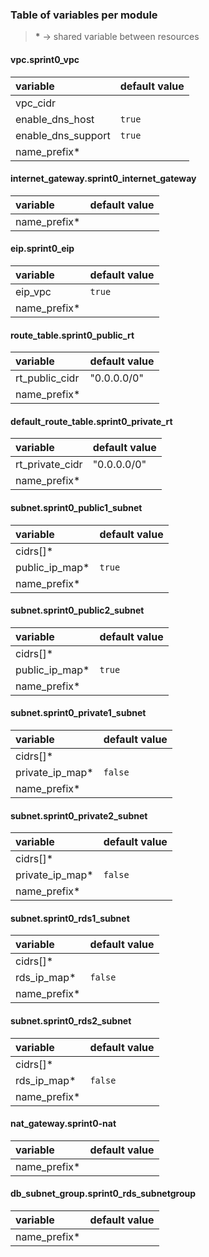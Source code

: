### Table of variables per module

> __*__ -> shared variable between resources

#### vpc.sprint0_vpc
| variable           | default value |
|:-----------------  |:------------- |
| vpc_cidr           |               |
| enable_dns_host    | `true`        |
| enable_dns_support | `true`        |
| name_prefix*       |               |

#### internet_gateway.sprint0_internet_gateway
| variable     | default value |
|:-------------|:------------- |
| name_prefix* |               |

#### eip.sprint0_eip
| variable     | default value |
|:-------------|:------------- |
| eip_vpc      | `true`        |
| name_prefix* |               |

#### route_table.sprint0_public_rt
| variable       | default value |
|:---------------|:------------- |
| rt_public_cidr | "0.0.0.0/0"   |
| name_prefix*   |               |

#### default_route_table.sprint0_private_rt
| variable         | default value |
|:---------------- |:------------- |
| rt_private_cidr  | "0.0.0.0/0"   |
| name_prefix*     |               |

#### subnet.sprint0_public1_subnet
| variable       | default value |
|:---------------|:------------- |
| cidrs[]*       |               |
| public_ip_map* | `true`        |
| name_prefix*   |               |

#### subnet.sprint0_public2_subnet
| variable       | default value |
|:---------------|:------------- |
| cidrs[]*       |               |
| public_ip_map* | `true`        |
| name_prefix*   |               |

#### subnet.sprint0_private1_subnet
| variable        | default value |
|:----------------|:------------- |
| cidrs[]*        |               |
| private_ip_map* | `false`       |
| name_prefix*    |               |

#### subnet.sprint0_private2_subnet
| variable        | default value |
|:----------------|:------------- |
| cidrs[]*        |               |
| private_ip_map* | `false`       |
| name_prefix*    |               |

#### subnet.sprint0_rds1_subnet
| variable     | default value |
|:-------------|:------------- |
| cidrs[]*     |               |
| rds_ip_map*  | `false`       |
| name_prefix* |               |

#### subnet.sprint0_rds2_subnet
| variable     | default value |
|:-------------|:------------- |
| cidrs[]*     |               |
| rds_ip_map*  | `false`       |
| name_prefix* |               |

#### nat_gateway.sprint0-nat
| variable     | default value |
|:-------------|:------------- |
| name_prefix* |               |

#### db_subnet_group.sprint0_rds_subnetgroup
| variable     | default value |
|:-------------|:------------- |
| name_prefix* |               |